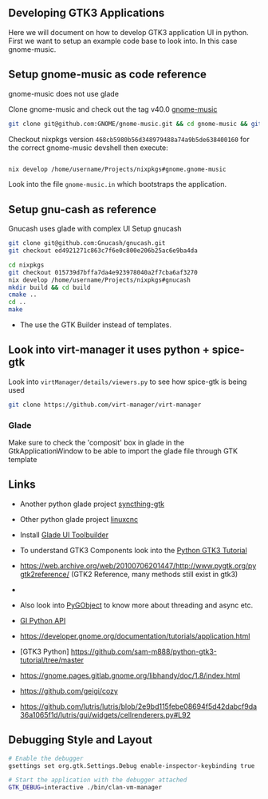 ## Developing GTK3 Applications

Here we will document on how to develop GTK3 application UI in python. First we want to setup
an example code base to look into. In this case gnome-music.

## Setup gnome-music as code reference

gnome-music does not use glade

Clone gnome-music and check out the tag v40.0
[gnome-music](https://github.com/GNOME/gnome-music/tree/40.0)

```bash
git clone git@github.com:GNOME/gnome-music.git && cd gnome-music && git checkout 40.0
```

Checkout nixpkgs version `468cb5980b56d348979488a74a9b5de638400160` for the correct gnome-music devshell then execute:

```bash

nix develop /home/username/Projects/nixpkgs#gnome.gnome-music
```

Look into the file `gnome-music.in` which bootstraps the application.

## Setup gnu-cash as reference

Gnucash uses glade with complex UI
Setup gnucash

```bash
git clone git@github.com:Gnucash/gnucash.git
git checkout ed4921271c863c7f6e0c800e206b25ac6e9ba4da

cd nixpkgs
git checkout 015739d7bffa7da4e923978040a2f7cba6af3270
nix develop /home/username/Projects/nixpkgs#gnucash
mkdir build && cd build
cmake ..
cd ..
make
```

- The use the GTK Builder instead of templates.

## Look into virt-manager it uses python + spice-gtk

Look into `virtManager/details/viewers.py` to see how spice-gtk is being used

```bash
git clone https://github.com/virt-manager/virt-manager

```

### Glade

Make sure to check the 'composit' box in glade in the GtkApplicationWindow to be able to
import the glade file through GTK template

## Links

- Another python glade project [syncthing-gtk](https://github.com/kozec/syncthing-gtk)

- Other python glade project [linuxcnc](https://github.com/podarok/linuxcnc/tree/master)

- Install [Glade UI Toolbuilder](https://gitlab.gnome.org/GNOME/glade)

- To understand GTK3 Components look into the [Python GTK3 Tutorial](https://python-gtk-3-tutorial.readthedocs.io/en/latest/search.html?q=ApplicationWindow&check_keywords=yes&area=default)

- https://web.archive.org/web/20100706201447/http://www.pygtk.org/pygtk2reference/ (GTK2 Reference, many methods still exist in gtk3)
-
- Also look into [PyGObject](https://pygobject.readthedocs.io/en/latest/guide/gtk_template.html) to know more about threading and async etc.
- [GI Python API](https://lazka.github.io/pgi-docs/#Gtk-3.0)
- https://developer.gnome.org/documentation/tutorials/application.html
- [GTK3 Python] https://github.com/sam-m888/python-gtk3-tutorial/tree/master
- https://gnome.pages.gitlab.gnome.org/libhandy/doc/1.8/index.html
- https://github.com/geigi/cozy
- https://github.com/lutris/lutris/blob/2e9bd115febe08694f5d42dabcf9da36a1065f1d/lutris/gui/widgets/cellrenderers.py#L92

## Debugging Style and Layout

```bash
# Enable the debugger
gsettings set org.gtk.Settings.Debug enable-inspector-keybinding true

# Start the application with the debugger attached
GTK_DEBUG=interactive ./bin/clan-vm-manager
```
